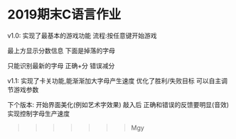 
# 2019期末C语言作业

v1.0:
实现了最基本的游戏功能
流程:按任意键开始游戏

最上方显示分数信息
下面是掉落的字母

只能识别最新的字母 正确+分 错误减分

v1.1:
实现了卡关功能,能渐渐加大字母产生速度
优化了胜利/失败目标
可以自主调节游戏参数


下个版本:
开始界面美化(例如艺术字效果)
敲入后 正确和错误的反馈要明显(音效)
实现控制字母生产速度
>>>>>>> Mgy
